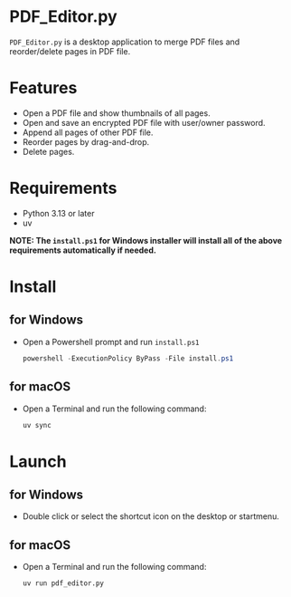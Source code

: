 # PDF_Editor.py
`PDF_Editor.py` is a desktop application to merge PDF files and reorder/delete pages in PDF file.

# Features
* Open a PDF file and show thumbnails of all pages.
* Open and save an encrypted PDF file with user/owner password.
* Append all pages of other PDF file.
* Reorder pages by drag-and-drop.
* Delete pages.

# Requirements
* Python 3.13 or later
* uv

**NOTE: The `install.ps1` for Windows installer will install all of the above requirements automatically if needed.**

# Install
## for Windows
* Open a Powershell prompt and run `install.ps1`
  ```powershell
  powershell -ExecutionPolicy ByPass -File install.ps1
  ```

## for macOS
* Open a Terminal and run the following command:
  ```bash
  uv sync
  ```

# Launch
## for Windows
* Double click or select the shortcut icon on the desktop or startmenu.

## for macOS
* Open a Terminal and run the following command:
  ```bash
  uv run pdf_editor.py
  ```
